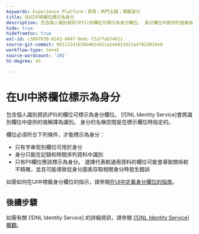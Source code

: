 ```yaml
---
keywords: Experience Platform；首頁；熱門主題；標籤身分
title: 在UI中將欄位標示為身分
description: 包含個人識別資訊(PII)的欄位可標示為身分欄位。 身分欄位中提供的值會由Identity Service解譯為身分。 身分的名稱空間是在標示欄位時指定的。
hide: true
hidefromtoc: true
exl-id: c3097030-0242-404f-9e4c-72a7fa574011
source-git-commit: 0d111241658b4014d1ca2e6013d21a4782d81be9
workflow-type: tm+mt
source-wordcount: '201'
ht-degree: 4%

---
```


# 在UI中將欄位標示為身分

包含個人識別資訊(PII)的欄位可標示為身分欄位。 [!DNL Identity Service]會將識別欄位中提供的值解譯為識別。 身分的名稱空間是在標示欄位時指定的。

欄位必須符合下列條件，才能標示為身分：

* 只有字串型別欄位可用於身分
* 身分只能在記錄和時間序列資料中識別
* 只有PII欄位應該標示為身分。 選擇代表較通用資料的欄位可能會導致關係較不精確，並且可能導致從身分圖表存取相關身分時發生錯誤

如需如何在UI中標籤身分欄位的指示，請參閱[在UI中定義身分欄位的指南](../xdm/ui/fields/identity.md)。

## 後續步驟

如需有關 [!DNL Identity Service] 的詳細資訊，請參閱 [[!DNL Identity Service]  概觀](./home.md)。
